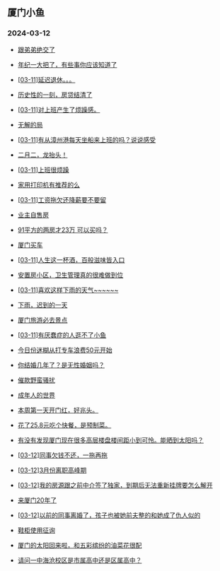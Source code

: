 ## 厦门小鱼 
### 2024-03-12

+ [跟弟弟绝交了](http://bbs.xmfish.com/read-htm-tid-18158683.html)

+ [年纪一大把了，有些事你应该知道了](http://bbs.xmfish.com/read-htm-tid-18158768.html)

+ [[03-11]延迟退休。。。](http://bbs.xmfish.com/read-htm-tid-18158804.html)

+ [历史性的一刻，房贷结清了](http://bbs.xmfish.com/read-htm-tid-18158902.html)

+ [[03-11]对上班产生了烦躁感。](http://bbs.xmfish.com/read-htm-tid-18158738.html)

+ [无解的局](http://bbs.xmfish.com/read-htm-tid-18158688.html)

+ [[03-11]有从漳州港每天坐船来上班的吗？说说感受](http://bbs.xmfish.com/read-htm-tid-18158779.html)

+ [二月二，龙抬头！](http://bbs.xmfish.com/read-htm-tid-18158694.html)

+ [[03-11]上班很烦躁](http://bbs.xmfish.com/read-htm-tid-18158747.html)

+ [家用打印机有推荐的么](http://bbs.xmfish.com/read-htm-tid-18158736.html)

+ [[03-11]工资拖欠还降薪要不要留](http://bbs.xmfish.com/read-htm-tid-18158899.html)

+ [业主自售房](http://bbs.xmfish.com/read-htm-tid-18158704.html)

+ [91平方的两房才23万 可以买吗？](http://bbs.xmfish.com/read-htm-tid-18159042.html)

+ [厦门买车](http://bbs.xmfish.com/read-htm-tid-18158945.html)

+ [[03-11]人生这一杯酒，百般滋味皆入口](http://bbs.xmfish.com/read-htm-tid-18158806.html)

+ [安置房小区，卫生管理真的很难做到位](http://bbs.xmfish.com/read-htm-tid-18159044.html)

+ [[03-11]喜欢这样下雨的天气~~~~~~](http://bbs.xmfish.com/read-htm-tid-18158959.html)

+ [下雨，迟到的一天](http://bbs.xmfish.com/read-htm-tid-18158802.html)

+ [厦门旅游必去景点](http://bbs.xmfish.com/read-htm-tid-18158952.html)

+ [[03-11]有厌蠢症的人逛不了小鱼](http://bbs.xmfish.com/read-htm-tid-18159050.html)

+ [今日份迷糊从打专车浪费50元开始](http://bbs.xmfish.com/read-htm-tid-18159033.html)

+ [你结婚几年了？是无性婚姻吗？](http://bbs.xmfish.com/read-htm-tid-18159003.html)

+ [催款野蛮骚扰](http://bbs.xmfish.com/read-htm-tid-18159094.html)

+ [成年人的世界](http://bbs.xmfish.com/read-htm-tid-18159257.html)

+ [本周第一天开门红，好兆头。](http://bbs.xmfish.com/read-htm-tid-18158998.html)

+ [花了25.8元吃个快餐，是预制菜。](http://bbs.xmfish.com/read-htm-tid-18159130.html)

+ [有没有发现厦门现在很多高层楼盘楼间距小到可怜。能晒到太阳吗？](http://bbs.xmfish.com/read-htm-tid-18159308.html)

+ [[03-12]同事欠钱不还，一拖再拖](http://bbs.xmfish.com/read-htm-tid-18159322.html)

+ [[03-12]3月份离职高峰期](http://bbs.xmfish.com/read-htm-tid-18159392.html)

+ [[03-12]我的房源跟之前中介签了独家，到期后无法重新挂牌要怎么解开](http://bbs.xmfish.com/read-htm-tid-18159329.html)

+ [来厦门20年了](http://bbs.xmfish.com/read-htm-tid-18159225.html)

+ [[03-12]以前的同事离婚了，孩子也被她前夫整的和她成了仇人似的](http://bbs.xmfish.com/read-htm-tid-18159433.html)

+ [鞋柜使用征询](http://bbs.xmfish.com/read-htm-tid-18159261.html)

+ [厦门的太阳回来啦，和五彩缤纷的油菜花很配](http://bbs.xmfish.com/read-htm-tid-18159380.html)

+ [请问一中海沧校区是市属高中还是区属高中？](http://bbs.xmfish.com/read-htm-tid-18159160.html)


